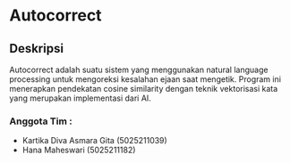# Autocorrect
## Deskripsi
Autocorrect adalah suatu sistem yang menggunakan natural language processing untuk mengoreksi kesalahan ejaan saat mengetik. 
Program ini menerapkan pendekatan cosine similarity dengan teknik vektorisasi kata yang merupakan implementasi dari AI. 
### Anggota Tim :
* Kartika Diva Asmara Gita (5025211039)
* Hana Maheswari (5025211182)


